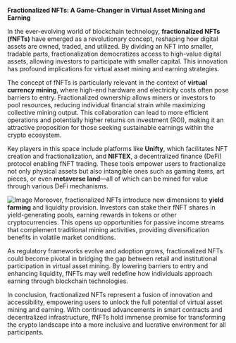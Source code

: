 **Fractionalized NFTs: A Game-Changer in Virtual Asset Mining and Earning**

In the ever-evolving world of blockchain technology, **fractionalized NFTs (fNFTs)** have emerged as a revolutionary concept, reshaping how digital assets are owned, traded, and utilized. By dividing an NFT into smaller, tradable parts, fractionalization democratizes access to high-value digital assets, allowing investors to participate with smaller capital. This innovation has profound implications for virtual asset mining and earning strategies.

The concept of fNFTs is particularly relevant in the context of **virtual currency mining**, where high-end hardware and electricity costs often pose barriers to entry. Fractionalized ownership allows miners or investors to pool resources, reducing individual financial strain while maximizing collective mining output. This collaboration can lead to more efficient operations and potentially higher returns on investment (ROI), making it an attractive proposition for those seeking sustainable earnings within the crypto ecosystem.

Key players in this space include platforms like **Unifty**, which facilitates NFT creation and fractionalization, and **NIFTEX**, a decentralized finance (DeFi) protocol enabling fNFT trading. These tools empower users to fractionalize not only physical assets but also intangible ones such as gaming items, art pieces, or even **metaverse land**—all of which can be mined for value through various DeFi mechanisms.


![Image](https://github.com/user-attachments/assets/31692037-0104-4703-abd1-696b6a7dd41b)
Moreover, fractionalized NFTs introduce new dimensions to **yield farming** and liquidity provision. Investors can stake their fNFT shares in yield-generating pools, earning rewards in tokens or other cryptocurrencies. This opens up opportunities for passive income streams that complement traditional mining activities, providing diversification benefits in volatile market conditions.

As regulatory frameworks evolve and adoption grows, fractionalized NFTs could become pivotal in bridging the gap between retail and institutional participation in virtual asset mining. By lowering barriers to entry and enhancing liquidity, fNFTs may well redefine how individuals approach earning through blockchain technologies.

In conclusion, fractionalized NFTs represent a fusion of innovation and accessibility, empowering users to unlock the full potential of virtual asset mining and earning. With continued advancements in smart contracts and decentralized infrastructure, fNFTs hold immense promise for transforming the crypto landscape into a more inclusive and lucrative environment for all participants.